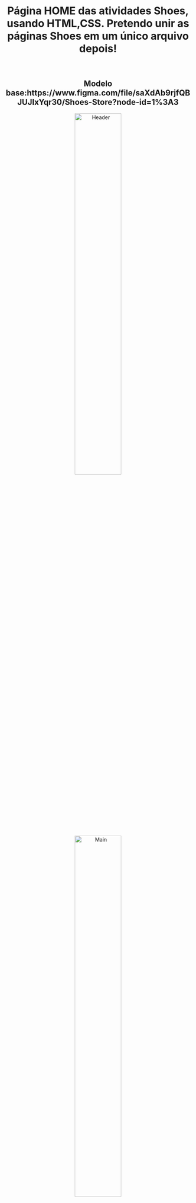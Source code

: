 <h1 align ="center">Página HOME das atividades Shoes, usando HTML,CSS. Pretendo unir as páginas Shoes em um único arquivo depois!</h1><br>

<h2 align=center>Modelo base:https://www.figma.com/file/saXdAb9rjfQBJUJIxYqr30/Shoes-Store?node-id=1%3A3</h2>

<div align="center">
<img width="50%" alt="Header" src="https://user-images.githubusercontent.com/95445253/163589415-f36e7195-2950-4944-983f-8e3cdb14da1f.png">

<img width="50%" alt="Main" src="https://user-images.githubusercontent.com/95445253/163589375-7cbdeb5d-5de2-415d-ac0a-36db2684b888.png">

<img width="50%" alt="Footer" src="https://user-images.githubusercontent.com/95445253/163601788-63ddc0ba-a633-47c7-80af-79d0fd7cb15c.png">
</div>




